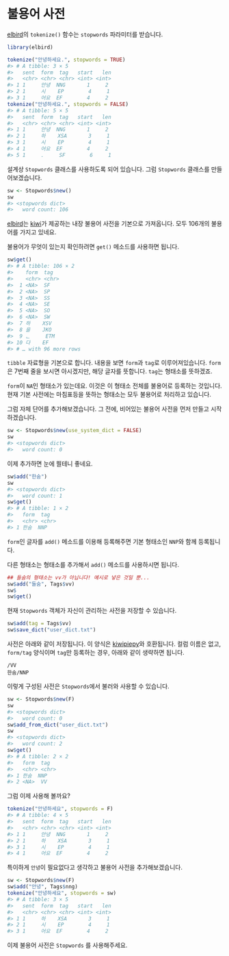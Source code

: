 
<!-- README_kr.md is generated from README_kr.Rmd. Please edit that file -->

# 불용어 사전

[elbird](https://mrchypark.github.io/elbird/index.html)의 `tokenize()`
함수는 `stopwords` 파라미터를 받습니다.

``` r
library(elbird)

tokenize("안녕하세요.", stopwords = TRUE)
#> # A tibble: 3 × 5
#>   sent  form  tag   start   len
#>   <chr> <chr> <chr> <int> <int>
#> 1 1     안녕  NNG       1     2
#> 2 1     시    EP        4     1
#> 3 1     어요  EF        4     2
tokenize("안녕하세요.", stopwords = FALSE)
#> # A tibble: 5 × 5
#>   sent  form  tag   start   len
#>   <chr> <chr> <chr> <int> <int>
#> 1 1     안녕  NNG       1     2
#> 2 1     하    XSA       3     1
#> 3 1     시    EP        4     1
#> 4 1     어요  EF        4     2
#> 5 1     .     SF        6     1
```

설계상 `Stopwords` 클래스를 사용하도록 되어 있습니다. 그럼 `Stopwords`
클래스를 만들어보겠습니다.

``` r
sw <- Stopwords$new()
sw
#> <stopwords dict>
#>   word count: 106
```

[elbird](https://mrchypark.github.io/elbird/index.html)는
[kiwi](https://github.com/bab2min/Kiwi)가 제공하는 내장 불용어 사전을
기본으로 가져옵니다. 모두 106개의 불용어를 가지고 있네요.

불용어가 무엇이 있는지 확인하려면 `get()` 메소드를 사용하면 됩니다.

``` r
sw$get()
#> # A tibble: 106 × 2
#>    form  tag  
#>    <chr> <chr>
#>  1 <NA>  SF   
#>  2 <NA>  SP   
#>  3 <NA>  SS   
#>  4 <NA>  SE   
#>  5 <NA>  SO   
#>  6 <NA>  SW   
#>  7 하    XSV  
#>  8 을    JKO  
#>  9 ᆫ     ETM  
#> 10 다    EF   
#> # … with 96 more rows
```

`tibble` 자료형을 기본으로 합니다. 내용을 보면 `form`과 `tag`로
이루어져있습니다. `form`은 7번째 줄을 보시면 아시겠지만, 해당 글자를
뜻합니다. `tag`는 형태소를 뜻하겠죠.

`form`이 `NA`인 형태소가 있는데요. 이것은 이 형태소 전체를 불용어로
등록하는 것입니다. 현재 기본 사전에는 마침표등을 뜻하는 형태소는 모두
불용어로 처리하고 있습니다.

그럼 자체 단어를 추가해보겠습니다. 그 전에, 비어있는 불용어 사전을 먼저
만들고 시작하겠습니다.

``` r
sw <- Stopwords$new(use_system_dict = FALSE)
sw
#> <stopwords dict>
#>   word count: 0
```

이제 추가하면 눈에 띌테니 좋네요.

``` r
sw$add("한숨")
sw
#> <stopwords dict>
#>   word count: 1
sw$get()
#> # A tibble: 1 × 2
#>   form  tag  
#>   <chr> <chr>
#> 1 한숨  NNP
```

`form`인 글자를 `add()` 메소드를 이용해 등록해주면 기본 형태소인 `NNP`와
함께 등록됩니다.

다른 형태소는 형태소를 추가해서 `add()` 메소드를 사용하시면 됩니다.

``` r
## 들숨의 형태소는 vv가 아닙니다! 예시로 넣은 것일 뿐...
sw$add("들숨", Tags$vv)
sw$
sw$get()
```

현재 `Stopwords` 객체가 자신이 관리하는 사전을 저장할 수 있습니다.

``` r
sw$add(tag = Tags$vv)
sw$save_dict("user_dict.txt")
```

사전은 아래와 같이 저장됩니다. 이 양식은
[kiwipiepy](https://github.com/bab2min/kiwipiepy)와 호환됩니다. 컬럼
이름은 없고, `form/tag` 양식이며 `tag`만 등록하는 경우, 아래와 같이
생략하면 됩니다.

    /VV
    한숨/NNP

이렇게 구성된 사전은 `Stopwords`에서 불러와 사용할 수 있습니다.

``` r
sw <- Stopwords$new(F)
sw
#> <stopwords dict>
#>   word count: 0
sw$add_from_dict("user_dict.txt")
sw
#> <stopwords dict>
#>   word count: 2
sw$get()
#> # A tibble: 2 × 2
#>   form  tag  
#>   <chr> <chr>
#> 1 한숨  NNP  
#> 2 <NA>  VV
```

그럼 이제 사용해 볼까요?

``` r
tokenize("안녕하세요", stopwords = F)
#> # A tibble: 4 × 5
#>   sent  form  tag   start   len
#>   <chr> <chr> <chr> <int> <int>
#> 1 1     안녕  NNG       1     2
#> 2 1     하    XSA       3     1
#> 3 1     시    EP        4     1
#> 4 1     어요  EF        4     2
```

특이하게 `안녕`이 필요없다고 생각하고 불용어 사전을 추가해보겠습니다.

``` r
sw <- Stopwords$new(F)
sw$add("안녕", Tags$nng)
tokenize("안녕하세요", stopwords = sw)
#> # A tibble: 3 × 5
#>   sent  form  tag   start   len
#>   <chr> <chr> <chr> <int> <int>
#> 1 1     하    XSA       3     1
#> 2 1     시    EP        4     1
#> 3 1     어요  EF        4     2
```

이제 불용어 사전은 `Stopwords` 를 사용해주세요.
